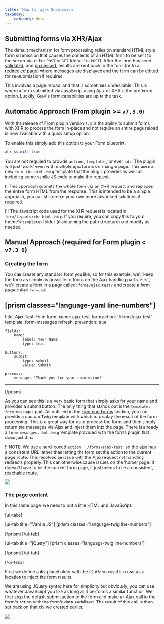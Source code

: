 ```yaml
---
title: 'How to: Ajax Submission'
taxonomy:
    category: docs
---
```


## Submitting forms via XHR/Ajax

The default mechanism for form processing relies on standard HTML style form submission that causes the contents of an HTML form to be sent to the server via either `POST` or `GET` (default is `POST`). After the form has been [validated](../fields-available), and [processed](../reference-form-actions), results are sent back to the form (or to a [redirected page](../reference-form-actions#redirect)) where messages are displayed and the form can be edited for re-submission if required.

This involves a page reload, and that is sometimes undesirable.  This is where a form submitted via JavaScript using Ajax or XHR is the preferred option.  Luckily, Grav's form capabilities are up to the task.

## Automatic Approach (From plugin >= `v7.3.0`)

With the release of From plugin version `7.3.0` the ability to submit forms with XHR to process the form in-place and not require an entire page reload is now available with a quick setup option.

To enable this simply add this option to your Form blueprint:

```yaml
xhr_submit: true
```

You are not required to provide `action:`, `template:`, or even `id:`.  The plugin will just 'work' even with multiple ajax forms on a single page. This uses a new `form-xhr.html.twig` template that the plugin provides as well as including some vanilla JS code to make the request.

!! This approach submits the whole form via an XHR request and replaces the entire form HTML from the response. This is intended to be a simple approach, you can still create your own more advanced solutions if required.

!!! The Javacript code used for the XHR request is located in `form/layouts/xhr.html.twig`. If you require, you can copy this to your theme's `templates` folder (maintaining the path structure) and modify as needed.

## Manual Approach (required for Form plugin < `v7.3.0`)

### Creating the form

You can create any standard form you like, so for this example, we'll keep the form as simple as possible to focus on the Ajax handling parts. First, we'll create a form in a page called: `forms/ajax-test/` and create a form page called `form.md`:

[prism classes="language-yaml line-numbers"]
---
title: Ajax Test-Form
form:
    name: ajax-test-form
    action: '/forms/ajax-test'
    template: form-messages
    refresh_prevention: true

    fields:
        name:
            label: Your Name
            type: text

    buttons:
        submit:
            type: submit
            value: Submit

    process:
        message: 'Thank you for your submission!'
---
[/prism]

As you can see this is a very basic form that simply asks for your name and provides a submit button.  The only thing that stands out is the `template: form-messages` part.  As outlined in the [Frontend Forms](../../forms) section, you can provide a custom Twig template with which to display the result of the form processing.  This is a great way for us to process the form, and then simply return the messages via Ajax and inject them into the page.  There is already a `form-messages.html.twig` template provided with the forms plugin that does just this.

!! NOTE: We use a hard-coded `action: '/forms/ajax-test'` so the ajax has a consistent URL rather than letting the form set the action to the current page route. This resolves an issue with the Ajax request not handling redirects properly. This can otherwise cause issues on the 'home' page. It doesn't have to be the current form page, it just needs to be a consistent, reachable route.

![](simple-form.png?classes=shadow)

### The page content

In this same page, we need to put a little HTML and JavaScript:

[ui-tabs]

[ui-tab title="Vanilla JS"]
[prism classes="language-twig line-numbers"]
<div id="form-result"></div>

<script>
document.addEventListener('DOMContentLoaded', function() {
    const form = document.querySelector('#ajax-test-form');
    form.addEventListener('submit', function(event) {
        event.preventDefault();
        
        const result = document.querySelector('#form-result');
        const action = form.getAttribute('action');
        const method = form.getAttribute('method');
        
        fetch(action, {
            method: method,
            body: new FormData(form)
        })
        .then(function(response) {
            if (response.ok) {
                return response.text();
            } else {
                return response.json();
            }
        })
        .then(function(output) {
            if (result) {
                result.innerHTML = output;
            }
        })
        .catch(function(error) {
            if (result) {
                result.innerHTML = 'Error: ' + error;
            }
                
            throw new Error(error);
        });
    });
});
</script>
[/prism]
[/ui-tab]

[ui-tab title="jQuery"]
[prism classes="language-twig line-numbers"]
<div id="form-result"></div>

<script>
$(document).ready(function(){

    var form = $('#ajax-test-form');
    form.submit(function(e) {
        // prevent form submission
        e.preventDefault();

        // submit the form via Ajax
        $.ajax({
            url: form.attr('action'),
            type: form.attr('method'),
            dataType: 'html',
            data: form.serialize(),
            success: function(result) {
                // Inject the result in the HTML
                $('#form-result').html(result);
            }
        });
    });
});
</script>
[/prism]
[/ui-tab]

[/ui-tabs]

First we define a div placeholder with the ID `#form-result` to use as a location to inject the form results.

We are using JQuery syntax here for simplicity but obviously, you can use whatever JavaScript you like as long as it performs a similar function.  We first stop the default submit action of the form and make an Ajax call to the form's action with the form's data serialized.  The result of this call is then set back on that div we created earlier.

![](submitted-form.png?classes=shadow)
